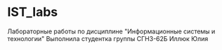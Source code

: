# IST_labs
Лабораторные работы по дисциплине "Информационные системы и технологии"
Выполнила студентка группы СГН3-62Б Иллюк Юлия
